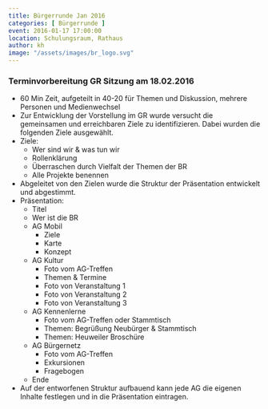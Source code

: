 ```yaml
---
title: Bürgerrunde Jan 2016
categories: [ Bürgerrunde ]
event: 2016-01-17 17:00:00
location: Schulungsraum, Rathaus
author: kh
image: "/assets/images/br_logo.svg"
---
```


### Terminvorbereitung GR Sitzung am 18.02.2016
 
* 60 Min Zeit, aufgeteilt in 40-20 für Themen und Diskussion, mehrere Personen und Medienwechsel
* Zur Entwicklung der Vorstellung im GR wurde versucht die gemeinsamen und erreichbaren Ziele zu identifizieren. Dabei wurden die folgenden Ziele ausgewählt.
* Ziele:
    * Wer sind wir & was tun wir
    * Rollenklärung
    * Überraschen durch Vielfalt der Themen der BR
    * Alle Projekte benennen
* Abgeleitet von den Zielen wurde die Struktur der Präsentation entwickelt und abgestimmt.
* Präsentation:
    * Titel
    * Wer ist die BR
    * AG Mobil
        * Ziele
        * Karte
        * Konzept
    * AG Kultur
        * Foto vom AG-Treffen
        * Themen & Termine
        * Foto von Veranstaltung 1
        * Foto von Veranstaltung 2
        * Foto von Veranstaltung 3
    * AG Kennenlerne
        * Foto vom AG-Treffen oder Stammtisch
        * Themen: Begrüßung Neubürger & Stammtisch
        * Themen: Heuweiler Broschüre
    * AG Bürgernetz
        * Foto vom AG-Treffen
        * Exkursionen
        * Fragebogen
    * Ende
* Auf der entworfenen Struktur aufbauend kann jede AG die eigenen Inhalte festlegen und in die Präsentation eintragen.
